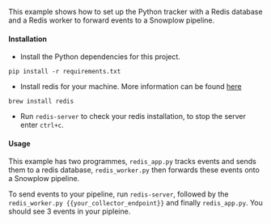 This example shows how to set up the Python tracker with a Redis database and a Redis worker to forward events to a Snowplow pipeline.

#### Installation
- Install the Python dependencies for this project.

`pip install -r requirements.txt` 

- Install redis for your machine. More information can be found [here](https://redis.io/docs/getting-started/installation/)

`brew install redis`

- Run `redis-server` to check your redis installation, to stop the server enter `ctrl+c`.

#### Usage
This example has two programmes, `redis_app.py` tracks events and sends them to a redis database, `redis_worker.py` then forwards these events onto a Snowplow pipeline.

To send events to your pipeline, run `redis-server`, followed by the `redis_worker.py {{your_collector_endpoint}}` and finally `redis_app.py`. You should see 3 events in your pipleine.




